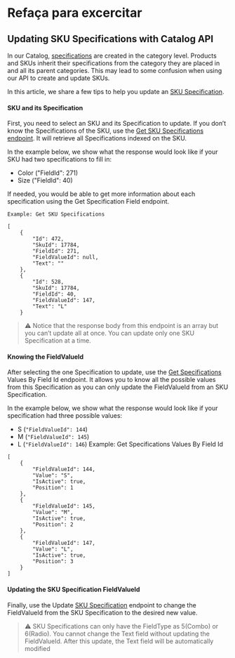 # Refaça para excercitar

## Updating SKU Specifications with Catalog API 

In our Catalog, [specifications](https://help.vtex.com/tracks/catalog-101--5AF0XfnjfWeopIFBgs3LIQ/2NQoBv8m4Yz3oQaLgDRagP?_ga=2.198453679.1025854910.1648393546-1926092690.1643042302) are created in the category level. Products and SKUs inherit their specifications from the category they are placed in and all its parent categories. This may lead to some confusion when using our API to create and update SKUs.

In this article, we share a few tips to help you update an [SKU Specification](https://help.vtex.com/tracks/catalog-101--5AF0XfnjfWeopIFBgs3LIQ/2NQoBv8m4Yz3oQaLgDRagP?_ga=2.197208495.1025854910.1648393546-1926092690.1643042302#sku-specifications).

#### SKU and its Specification
First, you need to select an SKU and its Specification to update. If you don’t know the Specifications of the SKU, use the [Get SKU Specifications endpoint](https://developers.vtex.com/vtex-rest-api/reference/catalog-api-get-sku-specification). It will retrieve all Specifications indexed on the SKU.

In the example below, we show what the response would look like if your SKU had two specifications to fill in:

- Color ("FieldId": 271)
- Size ("FieldId": 40)

If needed, you would be able to get more information about each specification using the Get Specification Field endpoint.


```
Example: Get SKU Specifications

[
    {
        "Id": 472,
        "SkuId": 17784,
        "FieldId": 271,
        "FieldValueId": null,
        "Text": ""
    },
    {
        "Id": 528,
        "SkuId": 17784,
        "FieldId": 40,
        "FieldValueId": 147,
        "Text": "L"
    }
```

>:warning:
Notice that the response body from this endpoint is an array but you can’t update all at once. You can update only one SKU Specification at a time.

#### Knowing the FieldValueId
After selecting the one Specification to update, use the [Get Specifications](https://developers.vtex.com/vtex-rest-api/reference/catalog-api-get-specification-field-value-fieldid) Values By Field Id endpoint. It allows you to know all the possible values from this Specification as you can only update the FieldValueId from an SKU Specification.

In the example below, we show what the response would look like if your specification had three possible values:

- S (```"FieldValueId": 144```)
- M (```"FieldValueId": 145```)
- L (```"FieldValueId": 146```)
Example: Get Specifications Values By Field Id
```
[
    {
        "FieldValueId": 144,
        "Value": "S",
        "IsActive": true,
        "Position": 1
    },
    {
        "FieldValueId": 145,
        "Value": "M",
        "IsActive": true,
        "Position": 2
    },
    {
        "FieldValueId": 147,
        "Value": "L",
        "IsActive": true,
        "Position": 3
    }
]
```
#### Updating the SKU Specification FieldValueId
Finally, use the Update [SKU Specification](https://developers.vtex.com/vtex-rest-api/reference/put_api-catalog-pvt-stockkeepingunit-skuid-specification) endpoint to change the FieldValueId from the SKU Specification to the desired new value.




>:warning:
SKU Specifications can only have the FieldType as 5(Combo) or 6(Radio). You cannot change
the Text field without updating the FieldValueId. After this update, the Text field will be automatically modified
